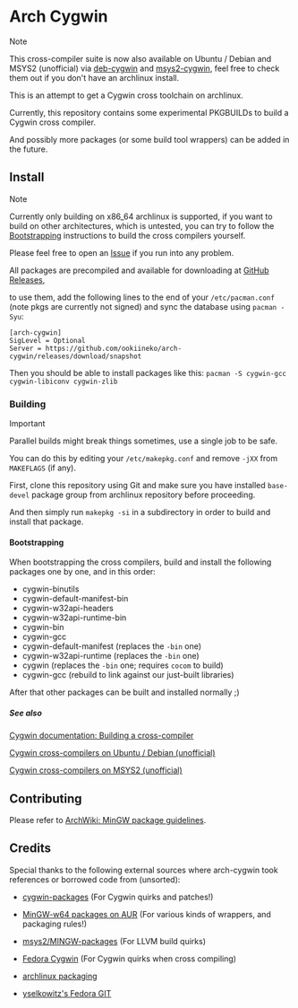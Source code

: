 Arch Cygwin
===========

> [!NOTE]
>
> This cross-compiler suite is now also available on Ubuntu / Debian and MSYS2 (unofficial) via [deb-cygwin][deb-cygwin] and [msys2-cygwin][msys2-cygwin],
> feel free to check them out if you don't have an archlinux install.

This is an attempt to get a Cygwin cross toolchain on archlinux.

Currently, this repository contains some experimental PKGBUILDs to build a Cygwin cross compiler.

And possibly more packages (or some build tool wrappers) can be added in the future.

## Install

> [!NOTE]
>
> Currently only building on x86_64 archlinux is supported, if you want to build on other architectures,
> which is untested, you can try to follow the [Bootstrapping](#bootstrapping) instructions to build the cross compilers yourself.
>
> Please feel free to open an [Issue](../../issues) if you run into any problem.

All packages are precompiled and available for downloading at [GitHub Releases](../../releases),

to use them, add the following lines to the end of your `/etc/pacman.conf` (note pkgs are currently not signed) and sync the database using `pacman -Syu`:

```text
[arch-cygwin]
SigLevel = Optional
Server = https://github.com/ookiineko/arch-cygwin/releases/download/snapshot
```

Then you should be able to install packages like this: `pacman -S cygwin-gcc cygwin-libiconv cygwin-zlib`

### Building

> [!IMPORTANT]
>
> Parallel builds might break things sometimes, use a single job to be safe.
>
> You can do this by editing your `/etc/makepkg.conf` and remove `-jXX` from `MAKEFLAGS` (if any).

First, clone this repository using Git and make sure you have installed `base-devel` package group from archlinux repository before proceeding.

And then simply run `makepkg -si` in a subdirectory in order to build and install that package.

#### Bootstrapping

When bootstrapping the cross compilers, build and install the following packages one by one, and in this order:

  * cygwin-binutils
  * cygwin-default-manifest-bin
  * cygwin-w32api-headers
  * cygwin-w32api-runtime-bin
  * cygwin-bin
  * cygwin-gcc
  * cygwin-default-manifest (replaces the `-bin` one)
  * cygwin-w32api-runtime (replaces the `-bin` one)
  * cygwin (replaces the `-bin` one; requires `cocom` to build)
  * cygwin-gcc (rebuild to link against our just-built libraries)

After that other packages can be built and installed normally ;)

##### See also

[Cygwin documentation: Building a cross-compiler](https://x.cygwin.com/docs/cg/cross.html)

[Cygwin cross-compilers on Ubuntu / Debian (unofficial)](https://github.com/ookiineko-cygport/deb-cygwin.git)

[Cygwin cross-compilers on MSYS2 (unofficial)](https://github.com/ookiineko-cygport/msys2-cygwin.git)

## Contributing

Please refer to [ArchWiki: MinGW package guidelines](https://wiki.archlinux.org/title/MinGW_package_guidelines).

## Credits

Special thanks to the following external sources where arch-cygwin took references or borrowed code from (unsorted):

  * [cygwin-packages](https://cygwin.com/cgit/cygwin-packages) (For Cygwin quirks and patches!)

  * [MinGW-w64 packages on AUR](https://aur.archlinux.org/packages?K=mingw-w64) (For various kinds of wrappers, and packaging rules!)

  * [msys2/MINGW-packages](https://github.com/msys2/MINGW-packages) (For LLVM build quirks)

  * [Fedora Cygwin](https://copr.fedorainfracloud.org/coprs/yselkowitz/cygwin/) (For Cygwin quirks when cross compiling)

  * [archlinux packaging](https://gitlab.archlinux.org/archlinux/packaging/packages)

  * [yselkowitz's Fedora GIT](https://fedorapeople.org/cgit/yselkowitz/)

<!-- References: -->
[deb-cygwin]: https://github.com/ookiineko-cygport/deb-cygwin.git
[msys2-cygwin]: https://github.com/ookiineko-cygport/msys2-cygwin.git
